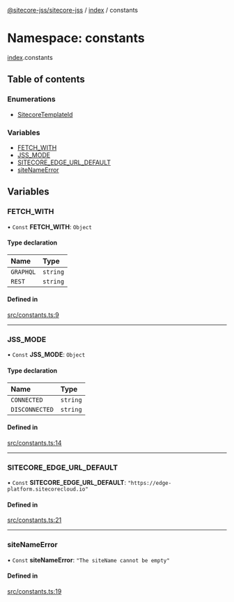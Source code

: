 [@sitecore-jss/sitecore-jss](../README.md) / [index](index.md) / constants

# Namespace: constants

[index](index.md).constants

## Table of contents

### Enumerations

- [SitecoreTemplateId](../enums/index.constants.SitecoreTemplateId.md)

### Variables

- [FETCH_WITH](index.constants.md#fetch_with)
- [JSS_MODE](index.constants.md#jss_mode)
- [SITECORE_EDGE_URL_DEFAULT](index.constants.md#sitecore_edge_url_default)
- [siteNameError](index.constants.md#sitenameerror)

## Variables

### FETCH_WITH

• `Const` **FETCH_WITH**: `Object`

#### Type declaration

| Name      | Type     |
| :-------- | :------- |
| `GRAPHQL` | `string` |
| `REST`    | `string` |

#### Defined in

[src/constants.ts:9](https://github.com/Sitecore/jss/blob/876dae504/packages/sitecore-jss/src/constants.ts#L9)

---

### JSS_MODE

• `Const` **JSS_MODE**: `Object`

#### Type declaration

| Name           | Type     |
| :------------- | :------- |
| `CONNECTED`    | `string` |
| `DISCONNECTED` | `string` |

#### Defined in

[src/constants.ts:14](https://github.com/Sitecore/jss/blob/876dae504/packages/sitecore-jss/src/constants.ts#L14)

---

### SITECORE_EDGE_URL_DEFAULT

• `Const` **SITECORE_EDGE_URL_DEFAULT**: `"https://edge-platform.sitecorecloud.io"`

#### Defined in

[src/constants.ts:21](https://github.com/Sitecore/jss/blob/876dae504/packages/sitecore-jss/src/constants.ts#L21)

---

### siteNameError

• `Const` **siteNameError**: `"The siteName cannot be empty"`

#### Defined in

[src/constants.ts:19](https://github.com/Sitecore/jss/blob/876dae504/packages/sitecore-jss/src/constants.ts#L19)
